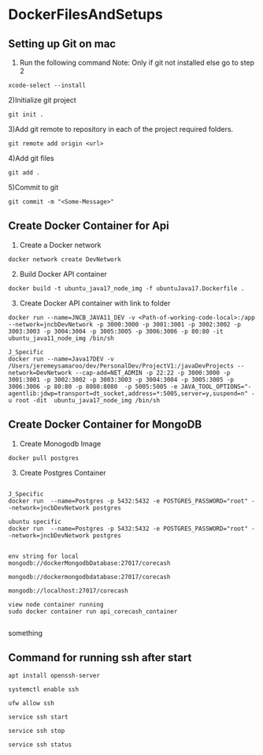 # DockerFilesAndSetups



## Setting up Git on mac
1) Run the following command Note: Only if git not installed else go to step 2
```
xcode-select --install
```

2)Initialize git project
```
git init .
```

3)Add git remote to repository in each of the project required folders.
```
git remote add origin <url>
```

4)Add git files
```
git add .
```
5)Commit to git
```
git commit -m "<Some-Message>"
```

## Create Docker Container for Api
1) Create a Docker network
```
docker network create DevNetwork 
```

2) Build Docker API container
```
docker build -t ubuntu_java17_node_img -f ubuntuJava17.Dockerfile .      
```

3) Create Docker API container with link to folder
```
docker run --name=JNCB_JAVA11_DEV -v <Path-of-working-code-local>:/app --network=jncbDevNetwork -p 3000:3000 -p 3001:3001 -p 3002:3002 -p 3003:3003 -p 3004:3004 -p 3005:3005 -p 3006:3006 -p 80:80 -it ubuntu_java11_node_img /bin/sh

J_Specific 
docker run --name=Java17DEV -v /Users/jeremeysamaroo/dev/PersonalDev/ProjectV1:/javaDevProjects --network=DevNetwork --cap-add=NET_ADMIN -p 22:22 -p 3000:3000 -p 3001:3001 -p 3002:3002 -p 3003:3003 -p 3004:3004 -p 3005:3005 -p 3006:3006 -p 80:80 -p 8080:8080  -p 5005:5005 -e JAVA_TOOL_OPTIONS="-agentlib:jdwp=transport=dt_socket,address=*:5005,server=y,suspend=n" -u root -dit  ubuntu_java17_node_img /bin/sh

```

## Create Docker Container for MongoDB

1) Create Monogodb Image
```
docker pull postgres
```


3) Create Postgres Container
```

J_Specific
docker run  --name=Postgres -p 5432:5432 -e POSTGRES_PASSWORD="root" --network=jncbDevNetwork postgres      

ubuntu specific
docker run  --name=Postgres -p 5432:5432 -e POSTGRES_PASSWORD="root" --network=jncbDevNetwork postgres      


env string for local
mongodb://dockerMongodbDatabase:27017/corecash

mongodb://dockermongodbdatabase:27017/corecash

mongodb://localhost:27017/corecash

view node container running 
sudo docker container run api_corecash_container


```
something
## Command for running ssh after start
```agsl
apt install openssh-server

systemctl enable ssh

ufw allow ssh

service ssh start

service ssh stop

service ssh status
```